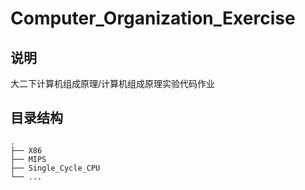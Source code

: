 # Computer_Organization_Exercise
## 说明

大二下计算机组成原理/计算机组成原理实验代码作业


## 目录结构
```
.
├── X86
├── MIPS
├── Single_Cycle_CPU
└── ...
```

